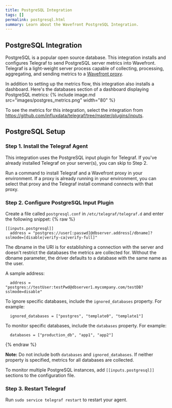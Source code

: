 ```yaml
---
title: PostgreSQL Integration
tags: []
permalink: postgresql.html
summary: Learn about the Wavefront PostgreSQL Integration.
---
```

## PostgreSQL Integration

PostgreSQL is a popular open source database. This integration installs and configures Telegraf to send PostgreSQL server metrics into Wavefront. Telegraf is a light-weight server process capable of collecting, processing, aggregating, and sending metrics to a [Wavefront proxy](https://docs.wavefront.com/proxies.html).

In addition to setting up the metrics flow, this integration also installs a dashboard. Here's the databases section of a dashboard displaying PostgreSQL metrics:
{% include image.md src="images/postgres_metrics.png" width="80" %}


To see the metrics for this integration, select the integration from <https://github.com/influxdata/telegraf/tree/master/plugins/inputs>.
## PostgreSQL Setup



### Step 1. Install the Telegraf Agent

This integration uses the PostgreSQL input plugin for Telegraf. If you've already installed Telegraf on your server(s), you can skip to Step 2.

Run a command to install Telegraf and a Wavefront proxy in your environment. If a proxy is already running in your environment, you can select that proxy and the Telegraf install command connects with that proxy.

### Step 2. Configure PostgreSQL Input Plugin

Create a file called `postgresql.conf` in `/etc/telegraf/telegraf.d` and enter the following snippet:
{% raw %}
```
[[inputs.postgresql]]
  address = "postgres://user[:passwd]@dbserver.address[/dbname]?sslmode=[disable|verify-ca|verify-full]"
```
The dbname in the URI is for establishing a connection with the server and doesn't restrict the databases the metrics are collected for. Without the dbname parameter, the driver defaults to a database with the same name as the user.

A sample address:
```
  address = "postgres://testUser:testPwd@dbserver1.mycompany.com/testDB?sslmode=disable"
```

To ignore specific databases, include the `ignored_databases` property. For example:
```
  ignored_databases = ["postgres", "template0", "template1"]
```

To monitor specific databases, include the `databases` property. For example:
```
  databases = ["production_db", "app1", "app2"]
```
{% endraw %}

**Note:** Do not include both `databases` and `ignored_databases`. If neither property is specified, metrics for all databases are collected.

To monitor multiple PostgreSQL instances, add `[[inputs.postgresql]]` sections to the configuration file.

### Step 3. Restart Telegraf

Run `sudo service telegraf restart` to restart your agent.
